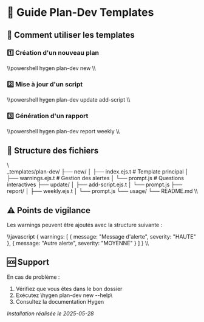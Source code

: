# 🚀 Guide Plan-Dev Templates

## 📖 Comment utiliser les templates

### 1️⃣ Création d'un nouveau plan
\\\powershell
hygen plan-dev new
\\\

### 2️⃣ Mise à jour d'un script
\\\powershell
hygen plan-dev update add-script
\\\

### 3️⃣ Génération d'un rapport
\\\powershell
hygen plan-dev report weekly
\\\

## 📝 Structure des fichiers

\\\
_templates/plan-dev/
├── new/
│   ├── index.ejs.t    # Template principal
│   ├── warnings.ejs.t # Gestion des alertes
│   └── prompt.js      # Questions interactives
├── update/
│   ├── add-script.ejs.t
│   └── prompt.js
├── report/
│   ├── weekly.ejs.t
│   └── prompt.js
└── usage/
    └── README.md
\\\

## ⚠️ Points de vigilance

Les warnings peuvent être ajoutés avec la structure suivante :

\\\javascript
{
    warnings: [
        { message: "Message d'alerte", severity: "HAUTE" },
        { message: "Autre alerte", severity: "MOYENNE" }
    ]
}
\\\

## 🆘 Support

En cas de problème :
1. Vérifiez que vous êtes dans le bon dossier
2. Exécutez \hygen plan-dev new --help\
3. Consultez la documentation Hygen

*Installation réalisée le 2025-05-28*
